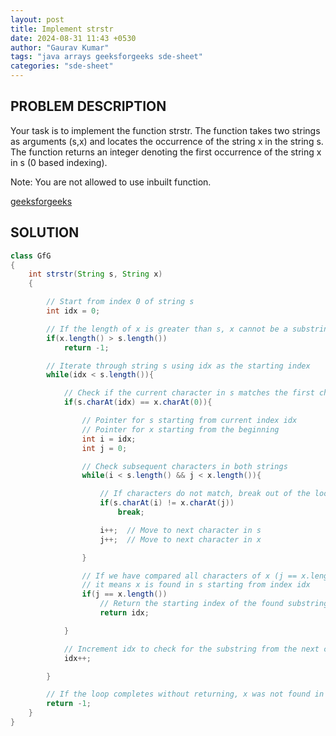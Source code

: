 ```yaml
---
layout: post
title: Implement strstr
date: 2024-08-31 11:43 +0530
author: "Gaurav Kumar"
tags: "java arrays geeksforgeeks sde-sheet"
categories: "sde-sheet"
---
```


## PROBLEM DESCRIPTION

Your task is to implement the function strstr. The function takes two strings as arguments (s,x) and locates the occurrence of the string x in the string s. The function returns an integer denoting the first occurrence of the string x in s (0 based indexing).

Note: You are not allowed to use inbuilt function.

[geeksforgeeks](https://www.geeksforgeeks.org/problems/implement-strstr/1?page=4)

## SOLUTION

```java
class GfG
{
    int strstr(String s, String x)
    {

        // Start from index 0 of string s
        int idx = 0;

        // If the length of x is greater than s, x cannot be a substring of s.
        if(x.length() > s.length())
            return -1;

        // Iterate through string s using idx as the starting index
        while(idx < s.length()){

            // Check if the current character in s matches the first character of x
            if(s.charAt(idx) == x.charAt(0)){

                // Pointer for s starting from current index idx
                // Pointer for x starting from the beginning
                int i = idx;
                int j = 0;

                // Check subsequent characters in both strings
                while(i < s.length() && j < x.length()){

                    // If characters do not match, break out of the loop
                    if(s.charAt(i) != x.charAt(j))
                        break;

                    i++;  // Move to next character in s
                    j++;  // Move to next character in x

                }

                // If we have compared all characters of x (j == x.length()),
                // it means x is found in s starting from index idx
                if(j == x.length())
                    // Return the starting index of the found substring
                    return idx;

            }

            // Increment idx to check for the substring from the next character in s
            idx++;

        }

        // If the loop completes without returning, x was not found in s
        return -1;
    }
}
```
